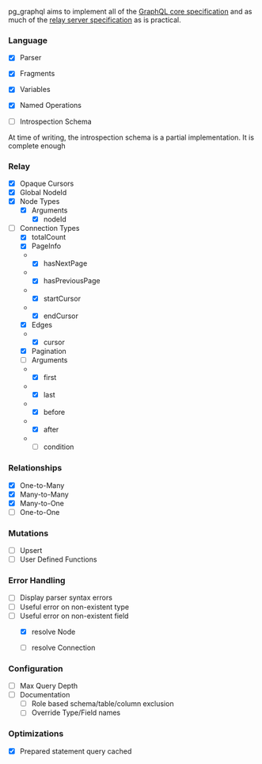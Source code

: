pg_graphql aims to implement all of the [GraphQL core specification](https://spec.graphql.org/October2021/) and as much of the [relay server specification](https://relay.dev/docs/guides/graphql-server-specification/) as is practical.

### Language
- [x] Parser
- [x] Fragments
- [x] Variables
- [x] Named Operations

- [ ] Introspection Schema

At time of writing, the introspection schema is a partial implementation. It is complete enough

### Relay
- [x] Opaque Cursors
- [x] Global NodeId
- [x] Node Types
    * [x] Arguments
        * [x] nodeId
- [ ] Connection Types
    * [x] totalCount
    * [x] PageInfo
    *   * [x] hasNextPage
    *   * [x] hasPreviousPage
    *   * [x] startCursor
    *   * [x] endCursor
    * [x] Edges
    *   * [x] cursor
    * [x] Pagination
    * [ ] Arguments
    *   * [x] first
    *   * [x] last
    *   * [x] before
    *   * [x] after
    *   * [ ] condition

### Relationships
- [x] One-to-Many
- [x] Many-to-Many
- [x] Many-to-One
- [ ] One-to-One

### Mutations
- [ ] Upsert
- [ ] User Defined Functions

### Error Handling
- [ ] Display parser syntax errors
- [ ] Useful error on non-existent type
- [ ] Useful error on non-existent field
    * [x] resolve Node
    * [ ] resolve Connection


### Configuration
- [ ] Max Query Depth
- [ ] Documentation
    * [ ] Role based schema/table/column exclusion
    * [ ] Override Type/Field names

### Optimizations
- [x] Prepared statement query cached
